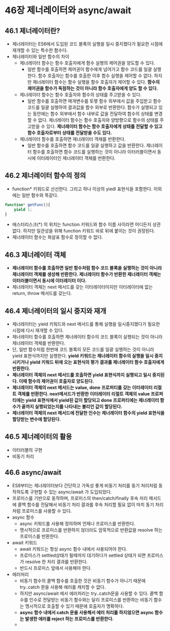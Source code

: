 # 46장 제너레이터와 async/await

## 46.1 제너레이터란?

- 제너레이터는 ES6에서 도입된 코드 블록의 실행을 일시 중지했다가 필요한 시점에 재개할 수 있는 특수한 함수다.
- 제너레이터와 일반 함수의 차이
    - 제너레이터 함수는 함수 호출자에게 함수 실행의 제어권을 양도할 수 있다.
        - 일반 함수를 호출하면 제어권이 함수에게 넘어가고 함수 코드를 일괄 실행한다. 함수 호출자는 함수를 호출한 이후 함수 실행을 제어할 수 없다. 하지만 제너레이터 함수는 함수 실행을 함수 호출자가 제어할 수 있다. **함수의 제어권을 함수가 독점하는 것이 아니라 함수 호출자에게 양도 할 수 있다.**
    - 제너레이터 함수는 함수 호출자와 함수의 상태를 주고받을 수 있다.
        - 일반 함수를 호출하면 매개변수를 토앻 함수 외부에서 값을 주입받고 함수 코드를 일괄 실행하여 결과값을 함수 외부로 반환한다. 함수가 실행되고 있는 동안에는 함수 외부에서 함수 내부로 값을 전달하여 함수의 상태를 변경할 수 없다. 제너레이터 함수는 함수 호출자와 양방향으로 함수의 상태를 주고받을 수 있다. **제너레이터 함수는 함수 호출자에게 상태를 전달할 수 있고 함수 호출자로부터 상태를 전달받을 수도 있다.**
    - 제너레이터 함수를 호출하면 제너레이터 객체를 반환한다.
        - 일반 함수를 호출하면 함수 코드를 일괄 실행하고 값을 반환한다. 제너레이터 함수를 호출하면 함수 코드를 실행하는 것이 아니라 이터러블이면서 동시에 이터레이터인 제너레이터 객체를 반환한다.
    

## 46.2 제너레이터 함수의 정의

- function* 키워드로 선선한다. 그리고 하나 이상의 yiedl 표현식을 포함한다. 이외에는 일반 함수와 똑같다.

```jsx
function* getFunc(){
	yield 1;
}
```

- 애스터리스크(*) 의 위치는 function 키워드와 함수 이름 사이라면 어디든지 상관 없다. 하지만 일관성을 위해 function 키워드 바로 뒤에 붙이는 것이 권장된다.
- 제너레이터 함수는 화살표 함수로 정의할 수 없다.

## 46.3 제너레이터 객체

- **제너레이터 함수를 호출하면 일반 함수처럼 함수 코드 블록을 실행하는 것이 아니라 제너레이터 객체를 생성해 반환한다. 제너레이터 함수가 반환한 제너레이터 객체는 이터러블이면서 동시에 이터레이터 이다.**
- 제너레이터 객체는 next 메서드를 갖는 이터레이터이지만 이터레이터에 없는 return, throw 메서드를 갖는다.

## 46.4 제너레이터의 일시 중지와 재개

- 제너레이터는 yield 키워드와 next 메서드를 통해 실행을 일시중지했다가 필요한 시점에 다시 재개할 수 있다.
- 제너레이터 함수를 호출하면 제너레이터 함수의 코드 블록이 실행되는 것이 아니라 제너레이터 객체를 반환한다.
- 단, 일반 함수처럼 한번에 코드 블록의 모든 코드를 일괄 실행하는 것이 아니라 yield 표현식까지만 실행한다. **yield 키워드는 제너레이터 함수의 실행을 일시 중지시키거나 yield 키워드 뒤에 오는 표현식의 평가 결과를 제너레이터 함수 호출자에게 반환한다.**
- **제너레이터 객체의 next 메서드를 호출하면 yield 표현식까지 실행되고 일시 중지된다. 이때 함수의 제어권이 호출자로 양도된다.**
- **제너레이터 객체의 next 메서드는 value, done 프로퍼티를 갖는 이터레이터 리절트 객체를 반환한다. next메서드가 반환한 이터레이터 리절트 객체의 value 프로퍼티에는 yield 표현식에서 yield된 값이 할당되고 done 프로퍼티에는 제너레이터 함수가 끝까지 실행되었는지를 나타내는 불리언 값이 할당된다.**
- **제너레이터 객체의 next 메서드에 전달한 인수는 제너레이터 함수의 yield 표현식을 할당받는 변수에 할당된다.**

## 46.5 제너레이터의 활용

- 이터러블의 구현
- 비동기 처리

## 46.6 async/await

- ES8부터는 제너레이터보다 간단하고 가독성 좋게 비동기 처리를 동기 처리처럼 동작하도록 구현할 수 있는 async/await 가 도입되었다.
- 프로미스를 기반으로 동작하며, 프로미스의 then/catch/finally 후속 처리 메서드에 콜백 함수를 전달해서 비동기 처리 결과를 후속 처리할 필요 없이 마치 동기 처리 처럼 프로미스를 사용할 수 있다.
- async 함수
    - async 키워드를 사용해 정의하며 언제나 프로미스를 반환한다.
    - 명시적으로 프로미스를 반환하지 않더라도 암묵적으로 반환값을 resolve 하는 프로미스를 반환한다.
- await 키워드
    - await 키워드는 항상 async 함수 내에서 사용되어야 한다.
    - 프로미스가 settled상태가 될때까지 대기하다가 settled 상태가 되면 프로미스가 resolve 한 처리 결과를 반환한다.
    - 반드시 프로미스 앞에서 사용해야 한다.
- 에러처리
    - 비동기 함수의 콜백 함수를 호출한 것은 비동기 함수가 아니기 때문에 try..catch 문을 사용해 에러를 캐치할 수 없다.
    - 하지만 async/await 에서 에러처리는 try..catch문을 사용할 수 있다. 콜백 함수를 인수로 전달받는 비동기 함수와는 달리 프로미스를 반환하는 비동기 함수는 명시적으로 호출할 수 있기 때문에 호출자가 명확하다.
    - **async 함수 내에서 catch 문을 사용해서 에러 처리를 하지않으면 async 함수는 발생한 에러를 reject 하는 프로미스를 반환한다.**
    -